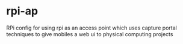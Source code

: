 # rpi-ap
RPi config for using rpi as an access point which uses capture portal techniques to give mobiles a web ui to physical computing projects

